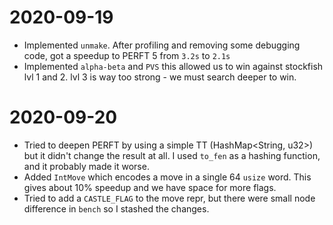 # 2020-09-19

- Implemented `unmake`. After profiling and removing some debugging code, got a speedup to PERFT 5 from `3.2s` to `2.1s`
- Implemented `alpha-beta` and `PVS` this allowed us to win against stockfish lvl 1 and 2. lvl 3 is way too strong - we must
search deeper to win.

# 2020-09-20

- Tried to deepen PERFT by using a simple TT (HashMap<String, u32>) but it didn't change the result at all. I used `to_fen` as a hashing function, and it probably made it worse.
- Added `IntMove` which encodes a move in a single 64 `usize` word. This gives about 10% speedup and we have space for more flags.
- Tried to add a `CASTLE_FLAG` to the move repr, but there were small node difference in `bench` so I stashed the changes.